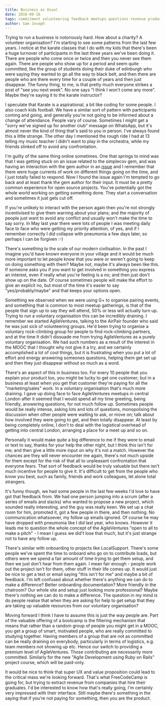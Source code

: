 ```yaml
---
title: Business as Usual
date: 2016-09-16
tags: commitment volunteering feedback meetups questions revenue product fees
author: Sam Joseph
---
```



Trying to run a business is notoriously hard.  How about a charity?  A volunteer organisation?  I'm starting to see some patterns from the last few years.  I notice at the karate classes that I do with my kids that there's been a huge turnover of participants in the last three years we've been doing it.  There are people who come once or twice and then you never see them again.  There are people who show up for a period and seem quite committed, like the group of students doing their duke of edinburgh who were saying they wanted to go all the way to black belt, and then there are people who are there every time for a couple of years and then just disappear.  The funny thing, to me, is that pretty much everyone strikes a post of "see you next week".  No one says "I think I won't come any more".  Maybe they're saying it to the karate instructor?

I speculate that Karate is a aspirational, a bit like coding for some people.  I also coach kids football.  We have a similar sort of pattern with participants coming and going, and generally you're not going to be informed about a change of attendance.   People vary of course.  Sometimes I might get a "sorry we've signed up for another club" message on WhatsApp, but it's almost never the kind of thing that's said to you in person.  I've always found this a little strange.  The other day I mentioned the rough ride I had at 13 telling my music teacher I didn't want to play in the orchestra, while my friends slinked off to avoid any confrontation.

I'm guilty of the same thing online sometimes.  One that springs to mind was that I was getting stuck on an issue related to the simplecov gem, and was having an interaction with the gem author in an [issue](https://github.com/colszowka/simplecov-html/issues/41) and I remember that there were huge currents of work on different things going on the time, and I just totally failed to respond.  Now I found the issue again I'm tempted to go back and at least thank the gem author for their input.  It must be a pretty common experience for open source projects.  You've potentially got the whole world working on getting something done.  They start a conversation and sometimes it just gets cut off.

If you're unlikely to interact with the person again then you're not strongly incentivised to give them warning about your plans; and the majority of people just want to avoid any conflict and usually won't make the time to say sorry.  In May last year there were lots of people I was meeting daily face to face who were getting my priority attention, of yes, and if I remember correctly I did collapse with pneumonia a few days later, so perhaps I can be forgiven :-)

There's something to the scale of our modern civilisation.  In the past I imagine you'd have known everyone in your village and it would be much more important to let people know that you were or weren't going to keep on doing something with them?  Maybe not, maybe it's always been like this.  If someone asks you if you want to get involved in something you express an interest, even if really what you're feeling is a no; and then just don't show up on the date.  Of course sometimes people will make the effort to give an explicit no, but most of the time it's easier to say "yes/probably/maybe" and that keeps your options open.  

Something we observed when we were using G+ to organise pairing events, and something that is common to most meetup gatherings, is that of the people that sign up to say they will attend, 50% or less will actually turn up.  Trying to run a voluntary organisation this can be incredibly draining.  I remember we started AgileVentures, talking to the AirPair founder who said he was just sick of volunteering groups.  He'd been trying to organise a voluntary rock-climbing group for people to find rock-climbing partners, and at the time It didn't dissuade me from trying AgileVentures as a purely voluntary organisation.  We had such numbers as a result of the interest in the MOOC that I thought why not give it a try, and we certainly accomplished a lot of cool things, but it is frustrating when you put a lot of effort and energy answering someones questions, helping them get set up and then they just disappear without so much as a word.

There's an aspect of this in business too.  For every 10 people that you explain your product too, you might be lucky to get one customer; but in a business at least when you get that customer they're paying for all the "marketing/sales" work.  In a voluntary organisation that's much more draining.  I gave up doing face to face AgileVentures meetups in central London after it seemed that I would spend all my time greeting, being friendly, answering questions, for not much follow up.  Sometimes people would be really intense, asking lots and lots of questions, monopolising the discussion when other people were waiting to ask, or move on; talk about how involved they were going to get, and then totally disappear.  At least by being completely online, I don't to deal with the logistical overhead of getting into central London, arranging a place for a meet up and so on.

Personally it would make quite a big difference to me if they were to email or text to say, thanks for your help the other night, but I think this isn't for me; and then give a little more input on why it's not a match.  However the chances are they will never encounter me again, there's not much upside for them except for the risk of that all to unpleasant confrontation that everyone fears.  That sort of feedback would be truly valuable but there isn't much incentive for people to give it.  It's difficult to get from the people who know you best, such as family, friends and work colleagues, let alone total strangers.

It's funny though, we had some people in the last few weeks I'd love to have got that feedback from.  We had one person jumping into a scrum (after a series of emails and slacks) who wanted to propose a new project, which sounded really interesting, and the guy was really keen.  We set up a chat room for him, promoted it, got a few people in there, and then nothing.  No communication whatsoever, my follow up emails ignored.  Of course he may have dropped with pneumonia like I did last year, who knows.  However it leads me to question the whole concept of the AgileVentures "open to all to make a pitch" - I mean I guess we did't lose that much, but it's just strange not to have any follow up.

There's similar with onboarding to projects like LocalSupport.  There's some people we've spent the time to onboard who go on to contribute loads, but others were we spend a fair amount of time trying to get them setup, and then we just don't hear from them again.  I mean fair enough - people work out the project isn't for them, other stuff in their life comes up.  It would just be nice to get a text or email saying "this isn't for me" and maybe a bit of feedback.  I'm left confused about whether there's anything we can do to make a difference?  Better onboarding documentation?  More friendly in the chatroom? Our whole site and setup just looking more professional? Maybe there's nothing we can do to make a difference.  The question in my mind is do people realise that when they are asking for help to get setup that they are taking up valuable resources from our voluntary organisation?

Moving forward I think I have to assume this is just the way people are.  Part of the valuable offering of a bootcamp is the filtering mechanism that means that rather than a random group of people you might get in a MOOC, you get a group of smart, motivated people, who are really committed to studying together.  Having members of a group that are not as committed can be really draining on everybody, particularly in terms of logistics, e.g. team members not showing up etc.  Hence our switch to providing a premium level of AgileVentures.  Those contributing are necessarily more committed.  Similarly for the new "Agile Development using Ruby on Rails" project course, which will be paid-only.

It would be nice to think that super UX and value proposition could lead to the critical mass we're looking forward.  That's what FreeCodeCamp is going for, but trying to extract revenue from companies that hire their graduates.  I'd be interested to know how that's really going, I'm certainly very impressed with their interface.  Still maybe there's something in the saying that if you're not paying for something, then you are the product.


